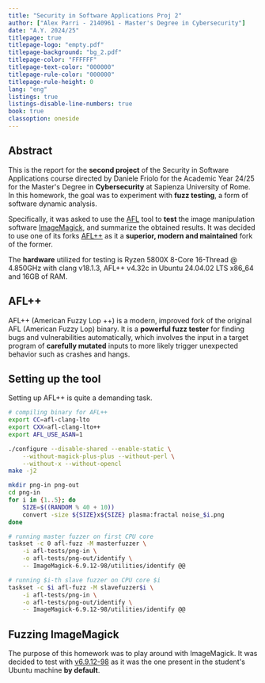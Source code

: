 ```yaml
---
title: "Security in Software Applications Proj 2"
author: ["Alex Parri - 2140961 - Master's Degree in Cybersecurity"]
date: "A.Y. 2024/25"
titlepage: true
titlepage-logo: "empty.pdf"
titlepage-background: "bg_2.pdf"
titlepage-color: "FFFFFF"
titlepage-text-color: "000000"
titlepage-rule-color: "000000"
titlepage-rule-height: 0
lang: "eng"
listings: true
listings-disable-line-numbers: true
book: true
classoption: oneside
---
```


## Abstract

This is the report for the **second project** of the Security in Software Applications course directed by Daniele Friolo for the Academic Year 24/25 for the Master's Degree in **Cybersecurity** at Sapienza University of Rome. In this homework, the goal was to experiment with **fuzz testing**, a form of software dynamic analysis.

Specifically, it was asked to use the [AFL](http://lcamtuf.coredump.cx/afl) tool to **test** the image manipulation software [ImageMagick](https://imagemagick.org/index.php), and summarize the obtained results. It was decided to use one of its forks [AFL++](https://github.com/AFLplusplus/AFLplusplus) as it a **superior, modern and maintained** fork of the former.

The **hardware** utilized for testing is Ryzen 5800X 8-Core 16-Thread @ 4.850GHz with clang v18.1.3, AFL++ v4.32c in Ubuntu 24.04.02 LTS x86_64 and 16GB of RAM.

## AFL++
AFL++ (American Fuzzy Lop ++) is a modern, improved fork of the original AFL (American Fuzzy Lop) binary. It is a **powerful fuzz tester** for finding bugs and vulnerabilities automatically, which involves the input in a target program of **carefully mutated** inputs to more likely trigger unexpected behavior such as crashes and hangs.

## Setting up the tool
Setting up AFL++ is quite a demanding task. 

```bash 
# compiling binary for AFL++
export CC=afl-clang-lto
export CXX=afl-clang-lto++
export AFL_USE_ASAN=1 

./configure --disable-shared --enable-static \
    --without-magick-plus-plus --without-perl \
    --without-x --without-opencl
make -j2
```

```bash
mkdir png-in png-out
cd png-in 
for i in {1..5}; do
    SIZE=$((RANDOM % 40 + 10))
    convert -size ${SIZE}x${SIZE} plasma:fractal noise_$i.png
done 
```

```bash
# running master fuzzer on first CPU core
taskset -c 0 afl-fuzz -M masterfuzzer \
    -i afl-tests/png-in \
    -o afl-tests/png-out/identify \
    -- ImageMagick-6.9.12-98/utilities/identify @@ 
```

```bash
# running $i-th slave fuzzer on CPU core $i 
taskset -c $i afl-fuzz -M slavefuzzer$i \
    -i afl-tests/png-in \
    -o afl-tests/png-out/identify \
    -- ImageMagick-6.9.12-98/utilities/identify @@ 
```

## Fuzzing ImageMagick 
The purpose of this homework was to play around with ImageMagick. It was decided to test with [v6.9.12-98](https://imagemagick.org/archive/releases/) as it was the one present in the student's Ubuntu machine **by default**.
